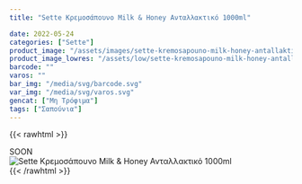 ```yaml
---
title: "Sette Κρεμοσάπουνο Milk & Honey Ανταλλακτικό 1000ml"

date: 2022-05-24
categories: ["Sette"]
product_image: "/assets/images/sette-kremosapouno-milk-honey-antallaktiko-1000ml.jpg"
product_image_lowres: "/assets/low/sette-kremosapouno-milk-honey-antallaktiko-1000ml.jpg"
barcode: ""
varos: ""
bar_img: "/media/svg/barcode.svg"
var_img: "/media/svg/varos.svg"
gencat: ["Μη Τρόφιμα"]
tags: ["Σαπούνια"]
---
```

{{< rawhtml >}}

<div class="sload418"><div class="product">SOON<br><div class="pimg"><img alt="Sette Κρεμοσάπουνο Milk &amp; Honey Ανταλλακτικό 1000ml" title="Sette Κρεμοσάπουνο Milk &amp; Honey Ανταλλακτικό 1000ml" src="/assets/images/sette-kremosapouno-milk-honey-antallaktiko-1000ml.jpg"></div></div></div>
{{< /rawhtml >}}


